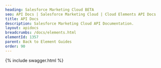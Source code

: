 ```yaml
---
heading: Salesforce Marketing Cloud BETA
seo: API Docs | Salesforce Marketing Cloud | Cloud Elements API Docs
title: API Docs
description: Salesforce Marketing Cloud API Documentation.
layout: apidocs
breadcrumbs: /docs/elements.html
elementId: 1357
parent: Back to Element Guides
order: 90
---
```


{% include swagger.html %}
